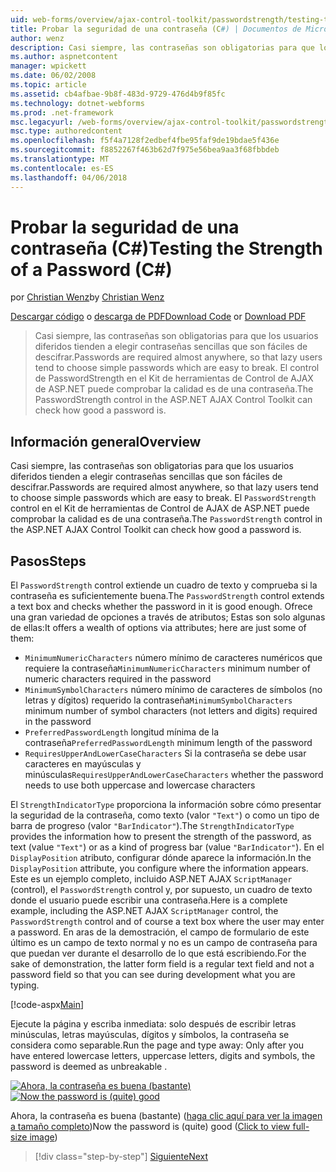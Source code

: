 ```yaml
---
uid: web-forms/overview/ajax-control-toolkit/passwordstrength/testing-the-strength-of-a-password-cs
title: Probar la seguridad de una contraseña (C#) | Documentos de Microsoft
author: wenz
description: Casi siempre, las contraseñas son obligatorias para que los usuarios diferidos tienden a elegir contraseñas sencillas que son fáciles de descifrar. El control PasswordStrength en ASP. N...
ms.author: aspnetcontent
manager: wpickett
ms.date: 06/02/2008
ms.topic: article
ms.assetid: cb4afbae-9b8f-483d-9729-476d4b9f85fc
ms.technology: dotnet-webforms
ms.prod: .net-framework
msc.legacyurl: /web-forms/overview/ajax-control-toolkit/passwordstrength/testing-the-strength-of-a-password-cs
msc.type: authoredcontent
ms.openlocfilehash: f5f4a7128f2edbef4fbe95faf9de19bdae5f436e
ms.sourcegitcommit: f8852267f463b62d7f975e56bea9aa3f68fbbdeb
ms.translationtype: MT
ms.contentlocale: es-ES
ms.lasthandoff: 04/06/2018
---
```

<a name="testing-the-strength-of-a-password-c"></a><span data-ttu-id="2516d-104">Probar la seguridad de una contraseña (C#)</span><span class="sxs-lookup"><span data-stu-id="2516d-104">Testing the Strength of a Password (C#)</span></span>
====================
<span data-ttu-id="2516d-105">por [Christian Wenz](https://github.com/wenz)</span><span class="sxs-lookup"><span data-stu-id="2516d-105">by [Christian Wenz](https://github.com/wenz)</span></span>

<span data-ttu-id="2516d-106">[Descargar código](http://download.microsoft.com/download/9/3/f/93f8daea-bebd-4821-833b-95205389c7d0/PasswordStrength0.cs.zip) o [descarga de PDF](http://download.microsoft.com/download/2/d/c/2dc10e34-6983-41d4-9c08-f78f5387d32b/passwordstrength0CS.pdf)</span><span class="sxs-lookup"><span data-stu-id="2516d-106">[Download Code](http://download.microsoft.com/download/9/3/f/93f8daea-bebd-4821-833b-95205389c7d0/PasswordStrength0.cs.zip) or [Download PDF](http://download.microsoft.com/download/2/d/c/2dc10e34-6983-41d4-9c08-f78f5387d32b/passwordstrength0CS.pdf)</span></span>

> <span data-ttu-id="2516d-107">Casi siempre, las contraseñas son obligatorias para que los usuarios diferidos tienden a elegir contraseñas sencillas que son fáciles de descifrar.</span><span class="sxs-lookup"><span data-stu-id="2516d-107">Passwords are required almost anywhere, so that lazy users tend to choose simple passwords which are easy to break.</span></span> <span data-ttu-id="2516d-108">El control de PasswordStrength en el Kit de herramientas de Control de AJAX de ASP.NET puede comprobar la calidad es de una contraseña.</span><span class="sxs-lookup"><span data-stu-id="2516d-108">The PasswordStrength control in the ASP.NET AJAX Control Toolkit can check how good a password is.</span></span>


## <a name="overview"></a><span data-ttu-id="2516d-109">Información general</span><span class="sxs-lookup"><span data-stu-id="2516d-109">Overview</span></span>

<span data-ttu-id="2516d-110">Casi siempre, las contraseñas son obligatorias para que los usuarios diferidos tienden a elegir contraseñas sencillas que son fáciles de descifrar.</span><span class="sxs-lookup"><span data-stu-id="2516d-110">Passwords are required almost anywhere, so that lazy users tend to choose simple passwords which are easy to break.</span></span> <span data-ttu-id="2516d-111">El `PasswordStrength` control en el Kit de herramientas de Control de AJAX de ASP.NET puede comprobar la calidad es de una contraseña.</span><span class="sxs-lookup"><span data-stu-id="2516d-111">The `PasswordStrength` control in the ASP.NET AJAX Control Toolkit can check how good a password is.</span></span>

## <a name="steps"></a><span data-ttu-id="2516d-112">Pasos</span><span class="sxs-lookup"><span data-stu-id="2516d-112">Steps</span></span>

<span data-ttu-id="2516d-113">El `PasswordStrength` control extiende un cuadro de texto y comprueba si la contraseña es suficientemente buena.</span><span class="sxs-lookup"><span data-stu-id="2516d-113">The `PasswordStrength` control extends a text box and checks whether the password in it is good enough.</span></span> <span data-ttu-id="2516d-114">Ofrece una gran variedad de opciones a través de atributos; Estas son solo algunas de ellas:</span><span class="sxs-lookup"><span data-stu-id="2516d-114">It offers a wealth of options via attributes; here are just some of them:</span></span>

- <span data-ttu-id="2516d-115">`MinimumNumericCharacters` número mínimo de caracteres numéricos que requiere la contraseña</span><span class="sxs-lookup"><span data-stu-id="2516d-115">`MinimumNumericCharacters` minimum number of numeric characters required in the password</span></span>
- <span data-ttu-id="2516d-116">`MinimumSymbolCharacters` número mínimo de caracteres de símbolos (no letras y dígitos) requerido la contraseña</span><span class="sxs-lookup"><span data-stu-id="2516d-116">`MinimumSymbolCharacters` minimum number of symbol characters (not letters and digits) required in the password</span></span>
- <span data-ttu-id="2516d-117">`PreferredPasswordLength` longitud mínima de la contraseña</span><span class="sxs-lookup"><span data-stu-id="2516d-117">`PreferredPasswordLength` minimum length of the password</span></span>
- <span data-ttu-id="2516d-118">`RequiresUpperAndLowerCaseCharacters` Si la contraseña se debe usar caracteres en mayúsculas y minúsculas</span><span class="sxs-lookup"><span data-stu-id="2516d-118">`RequiresUpperAndLowerCaseCharacters` whether the password needs to use both uppercase and lowercase characters</span></span>

<span data-ttu-id="2516d-119">El `StrengthIndicatorType` proporciona la información sobre cómo presentar la seguridad de la contraseña, como texto (valor `"Text"`) o como un tipo de barra de progreso (valor `"BarIndicator"`).</span><span class="sxs-lookup"><span data-stu-id="2516d-119">The `StrengthIndicatorType` provides the information how to present the strength of the password, as text (value `"Text"`) or as a kind of progress bar (value `"BarIndicator"`).</span></span> <span data-ttu-id="2516d-120">En el `DisplayPosition` atributo, configurar dónde aparece la información.</span><span class="sxs-lookup"><span data-stu-id="2516d-120">In the `DisplayPosition` attribute, you configure where the information appears.</span></span> <span data-ttu-id="2516d-121">Este es un ejemplo completo, incluido ASP.NET AJAX `ScriptManager` (control), el `PasswordStrength` control y, por supuesto, un cuadro de texto donde el usuario puede escribir una contraseña.</span><span class="sxs-lookup"><span data-stu-id="2516d-121">Here is a complete example, including the ASP.NET AJAX `ScriptManager` control, the `PasswordStrength` control and of course a text box where the user may enter a password.</span></span> <span data-ttu-id="2516d-122">En aras de la demostración, el campo de formulario de este último es un campo de texto normal y no es un campo de contraseña para que puedan ver durante el desarrollo de lo que está escribiendo.</span><span class="sxs-lookup"><span data-stu-id="2516d-122">For the sake of demonstration, the latter form field is a regular text field and not a password field so that you can see during development what you are typing.</span></span>

[!code-aspx[Main](testing-the-strength-of-a-password-cs/samples/sample1.aspx)]

<span data-ttu-id="2516d-123">Ejecute la página y escriba inmediata: solo después de escribir letras minúsculas, letras mayúsculas, dígitos y símbolos, la contraseña se considera como separable.</span><span class="sxs-lookup"><span data-stu-id="2516d-123">Run the page and type away: Only after you have entered lowercase letters, uppercase letters, digits and symbols, the password is deemed as unbreakable .</span></span>


<span data-ttu-id="2516d-124">[![Ahora, la contraseña es buena (bastante)](testing-the-strength-of-a-password-cs/_static/image2.png)](testing-the-strength-of-a-password-cs/_static/image1.png)</span><span class="sxs-lookup"><span data-stu-id="2516d-124">[![Now the password is (quite) good](testing-the-strength-of-a-password-cs/_static/image2.png)](testing-the-strength-of-a-password-cs/_static/image1.png)</span></span>

<span data-ttu-id="2516d-125">Ahora, la contraseña es buena (bastante) ([haga clic aquí para ver la imagen a tamaño completo](testing-the-strength-of-a-password-cs/_static/image3.png))</span><span class="sxs-lookup"><span data-stu-id="2516d-125">Now the password is (quite) good ([Click to view full-size image](testing-the-strength-of-a-password-cs/_static/image3.png))</span></span>

> [!div class="step-by-step"]
> [<span data-ttu-id="2516d-126">Siguiente</span><span class="sxs-lookup"><span data-stu-id="2516d-126">Next</span></span>](testing-the-strength-of-a-password-vb.md)
